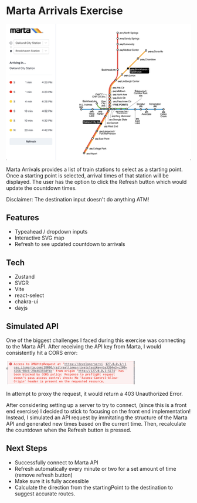 # Marta Arrivals Exercise

![Application Screenshot](/public/screenshot.png)

Marta Arrivals provides a list of train stations to select as a starting point.
Once a starting point is selected, arrival times of that station will be displayed.
The user has the option to click the Refresh button which would update the countdown times.

Disclaimer: The destination input doesn't do anything ATM!

## Features
- Typeahead / dropdown inputs
- Interactive SVG map
- Refresh to see updated countdown to arrivals

## Tech
- Zustand
- SVGR
- Vite
- react-select
- chakra-ui
- dayjs

## Simulated API
One of the biggest challenges I faced during this exercise was connecting to the Marta API. After receiving the API key from Marta, I would consistently hit a CORS error: 

<img src='public/error-screenshot.png' width='350px'>

In attempt to proxy the request, it would return a 403 Unauthorized Error.

After considering setting up a server to try to connect, (since this is a front end exercise) I decided to stick to focusing on the front end implementation! Instead, I simulated an API request by immitating the structure of the Marta API and generated new times based on the current time. Then, recalculate the countdown when the Refresh button is pressed.

## Next Steps
- Successfully connect to Marta API
- Refresh automatically every minute or two for a set amount of time (remove refresh button)
- Make sure it is fully accessible
- Calculate the direction from the startingPoint to the destination to suggest accurate routes.